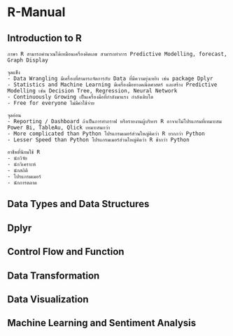 # R-Manual

## Introduction to R

```
ภาษา R สามารถคำนวณได้เหมือนเครื่องคิดเลข สามารถทำการ Predictive Modelling, forecast, Graph Display

จุดแข็ง
- Data Wrangling มีเครื่องที่สามารถจัดการกับ Data ที่มีความยุ่งเหยิง เช่น package Dplyr
- Statistics and Machine Learning มีเครื่องมือทางคณิตศาสตร์ และสร้าง Predictive Modelling เช่น Decision Tree, Regression, Neural Network
- Continuously Growing เป็นเครื่องมือที่กำลังมาแรง กำลังเติบโต
- Free for everyone ไม่มีค่าใช้จ่าย

จุดอ่อน
- Reporting / Dashboard ถ้าเป็นการทำกราฟ หรือรายงานผู้บริหาร R อาจจะไม่โปรแกรมที่เหมาะสม Power Bi, TableAu, Qlick เหมาะสมกว่า
- More complicated than Python โปรแกรมเมอร์ส่วนใหญ่คิดว่า R ยากกว่า Python
- Lesser Speed than Python โปรแกรมเมอร์ส่วนใหญ่คิดว่า R ช้ากว่า Python

อาชีพที่นิยมใช้ R
- นักวิจัย
- นักวิเคราะห์
- นักสถิติ
- โปรแกรมเมอร์
- นักการตลาด
```

## Data Types and Data Structures

## Dplyr

## Control Flow and Function

## Data Transformation

## Data Visualization

## Machine Learning and Sentiment Analysis
